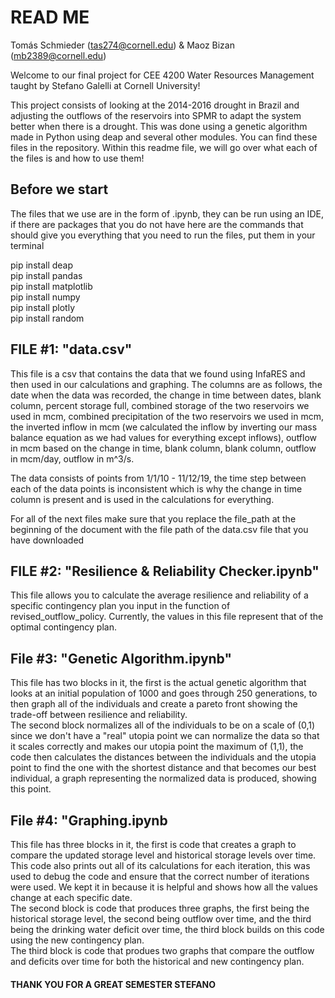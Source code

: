 # READ ME

Tomás Schmieder (tas274@cornell.edu) & Maoz Bizan (mb2389@cornell.edu)



Welcome to our final project for CEE 4200 Water Resources Management taught by Stefano Galelli at Cornell University!

This project consists of looking at the 2014-2016 drought in Brazil and adjusting the outflows of the reservoirs into SPMR to adapt the system better when there is a drought. This was done using a genetic algorithm made in Python using deap and several other modules. You can find these files in the repository. Within this readme file, we will go over what each of the files is and how to use them!

## Before we start

The files that we use are in the form of .ipynb, they can be run using an IDE, if there are packages that you do not have here are the commands that should give you everything that you need to run the files, put them in your terminal

  pip install deap \
  pip install pandas\
  pip install matplotlib\
  pip install numpy\
  pip install plotly\
  pip install random
  

## FILE #1: "data.csv"

This file is a csv that contains the data that we found using InfaRES and then used in our calculations and graphing. The columns are as follows, the date when the data was recorded, the change in time between dates, blank column, percent storage full, combined storage of the two reservoirs we used in mcm, combined precipitation of the two reservoirs we used in mcm, the inverted inflow in mcm (we calculated the inflow by inverting our mass balance equation as we had values for everything except inflows), outflow in mcm  based on the change in time, blank column, blank column, outflow in mcm/day, outflow in m^3/s.

The data consists of points from 1/1/10 - 11/12/19, the time step between each of the data points is inconsistent which is why the change in time column is present and is used in the calculations for everything.

For all of the next files make sure that you replace the file_path at the beginning of the document with the file path of the data.csv file that you have downloaded
## FILE #2: "Resilience & Reliability Checker.ipynb"

This file allows you to calculate the average resilience and reliability of a specific contingency plan you input in the function of revised_outflow_policy. Currently, the values in this file represent that of the optimal contingency plan.

## File #3: "Genetic Algorithm.ipynb"

This file has two blocks in it, the first is the actual genetic algorithm that looks at an initial population of 1000 and goes through 250 generations, to then graph all of the individuals and create a pareto front showing the trade-off between resilience and reliability. \
The second block normalizes all of the individuals to be on a scale of (0,1) since we don't have a "real" utopia point we can normalize the data so that it scales correctly and makes our utopia point the maximum of (1,1), the code then calculates the distances between the individuals and the utopia point to find the one with the shortest distance and that becomes our best individual, a graph representing the normalized data is produced, showing this point.

## File #4: "Graphing.ipynb

This file has three blocks in it, the first is code that creates a graph to compare the updated storage level and historical storage levels over time. This code also prints out all of its calculations for each iteration, this was used to debug the code and ensure that the correct number of iterations were used. We kept it in because it is helpful and shows how all the values change at each specific date. \
The second block is code that produces three graphs, the first being the historical storage level, the second being outflow over time, and the third being the drinking water deficit over time, the third block builds on this code using the new contingency plan. \
The third block is code that produes two graphs that compare the outflow and deficits over time for both the historical and new contingency plan. 

#### THANK YOU FOR A GREAT SEMESTER STEFANO

